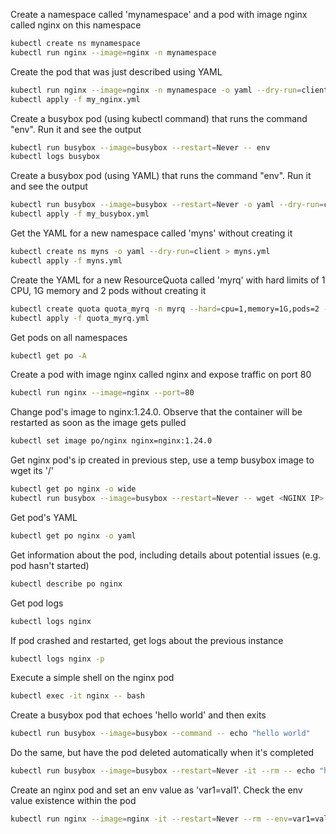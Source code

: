 Create a namespace called 'mynamespace' and a pod with image nginx called nginx on this namespace
```bash
kubectl create ns mynamespace
kubectl run nginx --image=nginx -n mynamespace
```

Create the pod that was just described using YAML
```bash
kubectl run nginx --image=nginx -n mynamespace -o yaml --dry-run=client > my_nginx.yml
kubectl apply -f my_nginx.yml
```

Create a busybox pod (using kubectl command) that runs the command "env". Run it and see the output
```bash
kubectl run busybox --image=busybox --restart=Never -- env
kubectl logs busybox
```

Create a busybox pod (using YAML) that runs the command "env". Run it and see the output
```bash
kubectl run busybox --image=busybox --restart=Never -o yaml --dry-run=client -- env > my_busybox.yml
kubectl apply -f my_busybox.yml
```

Get the YAML for a new namespace called 'myns' without creating it
```bash
kubectl create ns myns -o yaml --dry-run=client > myns.yml
kubectl apply -f myns.yml
```

Create the YAML for a new ResourceQuota called 'myrq' with hard limits of 1 CPU, 1G memory and 2 pods without creating it
```bash
kubectl create quota quota_myrq -n myrq --hard=cpu=1,memory=1G,pods=2 --dry-run=client -o yaml > quota_myrq.yml
kubectl apply -f quota_myrq.yml
```

Get pods on all namespaces
```bash
kubectl get po -A
```

Create a pod with image nginx called nginx and expose traffic on port 80
```bash
kubectl run nginx --image=nginx --port=80
```

Change pod's image to nginx:1.24.0. Observe that the container will be restarted as soon as the image gets pulled
```bash
kubectl set image po/nginx nginx=nginx:1.24.0
```

Get nginx pod's ip created in previous step, use a temp busybox image to wget its '/'
```bash
kubectl get po nginx -o wide
kubectl run busybox --image=busybox --restart=Never -- wget <NGINX IP>
```

Get pod's YAML
```bash
kubectl get po nginx -o yaml
```

Get information about the pod, including details about potential issues (e.g. pod hasn't started)
```bash
kubectl describe po nginx
```

Get pod logs
```bash
kubectl logs nginx 
```

If pod crashed and restarted, get logs about the previous instance
```bash
kubectl logs nginx -p
```

Execute a simple shell on the nginx pod
```bash
kubectl exec -it nginx -- bash
```

Create a busybox pod that echoes 'hello world' and then exits
```bash
kubectl run busybox --image=busybox --command -- echo "hello world"
```

Do the same, but have the pod deleted automatically when it's completed
```bash
kubectl run busybox --image=busybox --restart=Never -it --rm -- echo "hello world"
```

Create an nginx pod and set an env value as 'var1=val1'. Check the env value existence within the pod
```bash
kubectl run nginx --image=nginx -it --restart=Never --rm --env=var1=val1 --env=var2=val2 -- env
 ```
